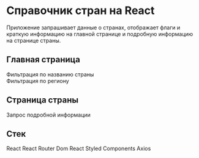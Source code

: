 # Справочник стран на React
Приложение запрашивает данные о странах, отображает флаги и краткую информацию на главной странице и подробную информацию на странице страны. 

## Главная страница
Фильтрация по названию страны  
Фильтрация по региону

## Страница страны
Запрос подробной информации

## Стек
React
React Router Dom
React Styled Components
Axios